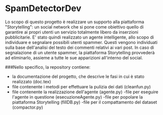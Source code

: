 # SpamDetectorDev
Lo scopo di questo progetto è realizzare un supporto alla piattaforma "Storytelling": un social network che
si pone come obiettivo quello di garantire ai propri utenti un servizio totalmente libero da inserzioni pubblicitarie.
E' stato quindi realizzato un agente intelligente, allo scopo di individuare e segnalare possibili utenti spammer.
Questi vengono individuati sulla base dell'analisi del testo dei commenti relativi ai vari post. 
In caso di segnalazione di un utente spammer, la piattaforma Storytelling provvederà ad eliminarlo, assieme
a tutte le sue apparizioni all'interno del social.

###Nello specifico, la repository contiene:
- la documentazione del progetto, che descrive le fasi in cui è stato realizzato (doc.tex)
- file contenente i metodi per effettuare la pulizia dei dati (cleanfun.py)
- file contenente la realizzazione dell'agente (agente.py)
-file per eseguire l'agente in questione (esecuzioneAgente.py)
-file per popolare la piattaforma Storytelling (fillDB.py)
-file per il compattamento del dataset (compactor.py)


